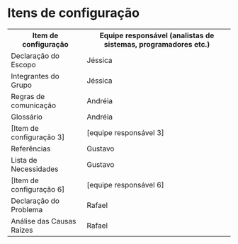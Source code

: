 # Itens de configuração

<table>
<tr><th>Item de configuração</th><th>Equipe responsável (analistas de sistemas, programadores etc.)</th></tr>
<tr>
    <td>Declaração do Escopo</td>
    <td>Jéssica</td>
</tr>
<tr>
    <td>Integrantes do Grupo</td>
    <td>Jéssica</td>
</tr>
<tr><td>Regras de comunicação</td><td>Andréia</td></tr>
<tr><td>Glossário</td><td>Andréia</td></tr>
<tr><td>[Item de configuração 3]</td><td>[equipe responsável 3]</td></tr>
<tr><td>Referências</td><td>Gustavo</td></tr>
<tr><td>Lista de Necessidades</td><td>Gustavo</td></tr>
<tr><td>[Item de configuração 6]</td><td>[equipe responsável 6]</td></tr>
<tr><td>Declaração do Problema</td><td>Rafael</td></tr>
<tr><td>Análise das Causas Raízes</td><td>Rafael</td></tr>
</table>
